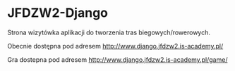 # JFDZW2-Django

Strona wizytówka aplikacji do tworzenia tras biegowych/rowerowych.

Obecnie dostępna pod adresem http://www.django.jfdzw2.is-academy.pl/

Gra dostepna pod adresem http://www.django.jfdzw2.is-academy.pl/game/
